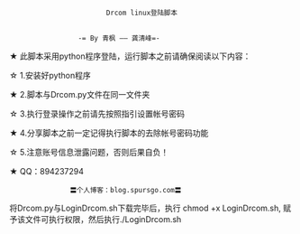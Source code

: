 	                        Drcom linux登陆脚本                              
	                                                                   
                     -= By 青枫 —— 龚清峰=-                    
                                                                                                                                                                                                     
 ★ 此脚本采用python程序登陆，运行脚本之前请确保阅读以下内容：      
                                                                   
 ☆ 1.安装好python程序                    
                                                                  
 ★ 2.脚本与Drcom.py文件在同一文件夹            
                                                                   
 ☆ 3.执行登录操作之前请先按照指引设置帐号密码            
      
 ★ 4.分享脚本之前一定记得执行脚本的去除帐号密码功能    
                                                               
 ☆ 5.注意账号信息泄露问题，否则后果自负！                                
                                                                   
 ★ QQ：894237294                                      
                                                                  
                   〓个人博客：blog.spursgo.com〓                     
                                                                 

将Drcom.py与LoginDrcom.sh下载完毕后，执行 chmod +x LoginDrcom.sh, 赋予该文件可执行权限，然后执行./LoginDrcom.sh 

